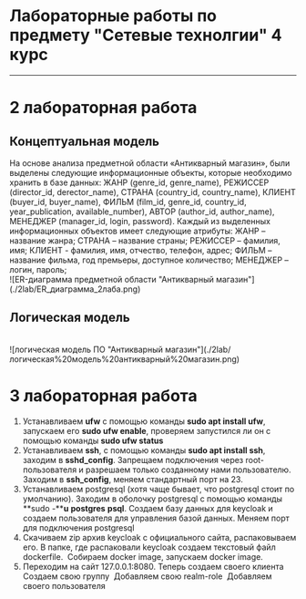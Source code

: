 # Лабораторные работы по предмету "Сетевые технолгии" 4 курс
---
# 2 лабораторная работа
<h2>Концептуальная модель</h2>
На основе анализа предметной области «Антикварный магазин», были выделены следующие информационные объекты, которые необходимо хранить в базе данных: ЖАНР (genre_id, genre_name), РЕЖИССЕР (director_id, derector_name), СТРАНА (country_id, country_name), КЛИЕНТ (buyer_id, buyer_name), ФИЛЬМ (film_id, genre_id, country_id, year_publication, available_number), АВТОР (author_id, author_name), МЕНЕДЖЕР (manager_id, login, password).
Каждый из выделенных информационных объектов имеет следующие атрибуты:
ЖАНР – название жанра;
СТРАНА – название страны;
РЕЖИССЕР – фамилия, имя;
КЛИЕНТ - фамилия, имя, отчество, телефон, адрес;
ФИЛЬМ – название фильма, год премьеры, доступное количество;
МЕНЕДЖЕР – логин, пароль;<br>
![ER-диаграмма предметной области "Антикварный магазин"](./2lab/ER_диаграмма_2лаба.png)
<h2>Логическая модель</h2><br>
![логическая модель ПО "Антикварный магазин"](./2lab/логическая%20модель%20антикварный%20магазин.png)

# 3 лабораторная работа

1. Устанавливаем **ufw**  с помощью команды **sudo  apt  install  ufw**, запускаем его **sudo  ufw  enable**, проверяем запустился ли он с помощью команды **sudo  ufw  status**
![]()
2. Устанавливаем **ssh**, с помощью команды **sudo  apt  install  ssh**, заходим в **sshd_config**. Запрещаем подключения через root-пользователя и разрешаем только созданному нами пользователю.
![]()
![]()
Заходим в **ssh_config**, меняем стандартный порт на 23.
![]()
3. Устанавливаем postgresql (хотя чаще бывает, что postgresql  стоит по умолчанию). Заходим в оболочку postgresql  с помощью команды **sudo -****u** **postgres** **psql**. Создаем базу данных для keycloak и создаем пользователя для управления базой данных. Меняем порт для подключения postgresql
![]()
![]()
![]()
4. Скачиваем zip  архив keycloak с официального сайта, распаковываем его. В папке, где распаковали keycloak создаем текстовый файл dockerfile.
![]()
Собираем docker image, запускаем docker image.
5. Переходим на сайт 127.0.0.1:8080. Теперь создаем своего клиента
![]()
![]()
Создаем свою группу
![]()
Добавляем свою realm-role
![]()
Добавляем своего пользователя
